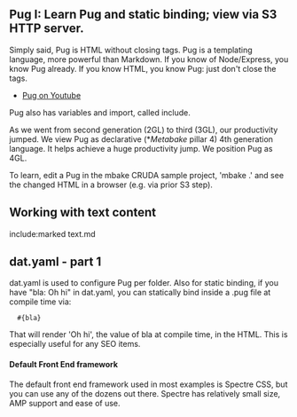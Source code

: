
## Pug I: Learn Pug and static binding; view via S3 HTTP server.

Simply said, Pug is HTML without closing tags. Pug is a templating language,  more powerful than Markdown. If you know of Node/Express, you know Pug already. If you know HTML, you know Pug: just don't close the tags.

- [Pug on Youtube](http://youtube.com/watch?v=wzAWI9h3q18)

Pug also has variables and import, called include.

As we went from second generation (2GL) to third (3GL), our productivity jumped. We view Pug as declarative (*_Metabake_ pillar 4) 4th generation language. It helps achieve a huge productivity jump. We position Pug as 4GL.

To learn, edit a Pug in the mbake CRUDA sample project, 'mbake .' and see the changed HTML in a browser (e.g. via prior S3 step).


## Working with text content

   include:marked text.md


## dat.yaml - part 1

dat.yaml is used to configure Pug per folder. Also for static binding, if you have "bla: Oh hi" in dat.yaml, you can statically bind inside a .pug file at compile time via:

      #{bla}

That will render 'Oh hi', the value of bla at compile time, in the HTML. This is especially useful for any SEO items.


#### Default Front End framework

The default front end framework used in most examples is Spectre CSS, but you can use any of the dozens out there. Spectre has relatively small size, AMP support and ease of use.

